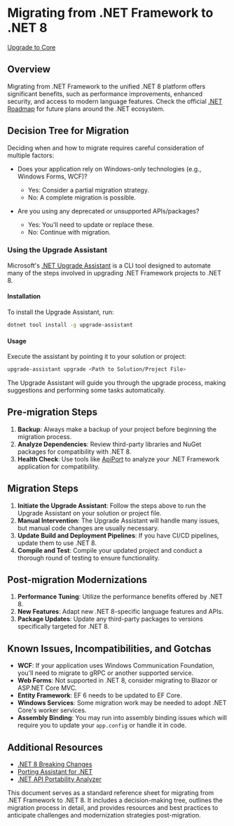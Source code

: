 # Migrating from .NET Framework to .NET 8

[Upgrade to Core](https://learn.microsoft.com/en-us/training/modules/modernize-aspnet-framework-to-core/)

## Overview

Migrating from .NET Framework to the unified .NET 8 platform offers significant benefits, such as performance improvements, enhanced security, and access to modern language features. Check the official [.NET Roadmap](https://github.com/dotnet/core/blob/main/roadmap.md) for future plans around the .NET ecosystem.

## Decision Tree for Migration

Deciding when and how to migrate requires careful consideration of multiple factors:

- Does your application rely on Windows-only technologies (e.g., Windows Forms, WCF)?
  - Yes: Consider a partial migration strategy.
  - No: A complete migration is possible.
  
- Are you using any deprecated or unsupported APIs/packages?
  - Yes: You'll need to update or replace these.
  - No: Continue with migration.

### Using the Upgrade Assistant

Microsoft's [.NET Upgrade Assistant](https://docs.microsoft.com/en-us/dotnet/core/porting/upgrade-assistant-overview) is a CLI tool designed to automate many of the steps involved in upgrading .NET Framework projects to .NET 8.

#### Installation

To install the Upgrade Assistant, run:

```bash
dotnet tool install -g upgrade-assistant
```

#### Usage

Execute the assistant by pointing it to your solution or project:

```bash
upgrade-assistant upgrade <Path to Solution/Project File>
```

The Upgrade Assistant will guide you through the upgrade process, making suggestions and performing some tasks automatically.

## Pre-migration Steps

1. **Backup**: Always make a backup of your project before beginning the migration process.
2. **Analyze Dependencies**: Review third-party libraries and NuGet packages for compatibility with .NET 8.
3. **Health Check**: Use tools like [ApiPort](https://github.com/microsoft/dotnet-apiport) to analyze your .NET Framework application for compatibility.

## Migration Steps

1. **Initiate the Upgrade Assistant**: Follow the steps above to run the Upgrade Assistant on your solution or project file.
2. **Manual Intervention**: The Upgrade Assistant will handle many issues, but manual code changes are usually necessary.
3. **Update Build and Deployment Pipelines**: If you have CI/CD pipelines, update them to use .NET 8.
4. **Compile and Test**: Compile your updated project and conduct a thorough round of testing to ensure functionality.

## Post-migration Modernizations

1. **Performance Tuning**: Utilize the performance benefits offered by .NET 8.
2. **New Features**: Adapt new .NET 8-specific language features and APIs.
3. **Package Updates**: Update any third-party packages to versions specifically targeted for .NET 8.

## Known Issues, Incompatibilities, and Gotchas

- **WCF**: If your application uses Windows Communication Foundation, you'll need to migrate to gRPC or another supported service.
- **Web Forms**: Not supported in .NET 8, consider migrating to Blazor or ASP.NET Core MVC.
- **Entity Framework**: EF 6 needs to be updated to EF Core.
- **Windows Services**: Some migration work may be needed to adopt .NET Core's worker services.
- **Assembly Binding**: You may run into assembly binding issues which will require you to update your `app.config` or handle it in code.
  
## Additional Resources

- [.NET 8 Breaking Changes](https://docs.microsoft.com/en-us/dotnet/core/compatibility/)
- [Porting Assistant for .NET](https://aws.amazon.com/porting-assistant/)
- [.NET API Portability Analyzer](https://github.com/microsoft/dotnet-apiport)

This document serves as a standard reference sheet for migrating from .NET Framework to .NET 8. It includes a decision-making tree, outlines the migration process in detail, and provides resources and best practices to anticipate challenges and modernization strategies post-migration.
